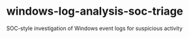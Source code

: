 # windows-log-analysis-soc-triage
SOC-style investigation of Windows event logs for suspicious activity
